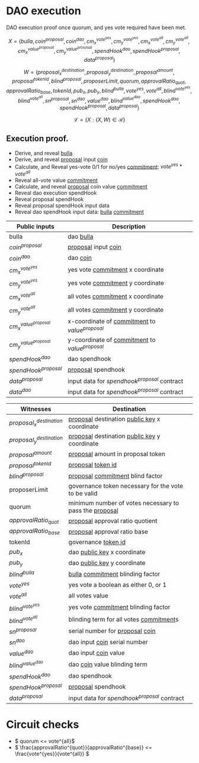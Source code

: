 # DAO execution

DAO execution proof once quorum, and yes vote required have been met.

$$ X = (bulla, coin^{proposal}, coin^{dao}, cm^{vote^{yes}}_x, cm^{vote^{yes}}_y, cm^{vote^{all}}_x, cm^{vote^{all}}_y, cm^{value^{proposal}}_x, cm^{value^{prososal}}_y, spendHook^{dao}, spendHook^{proposal}, data^{proposal}) $$

$$ W = (proposal^{destination}_x, proposal^{destination}_y, proposal^{amount}, proposal^{tokenId}, blind^{proposal}, proposerLimit, quorum, approvalRatio_{quot}, approvalRatio_{base}, tokenId, pub_x, pub_y, blind^{bulla}, vote^{yes}, vote^{all}, blind^{vote^{yes}}, blind^{vote^{all}}, sn^{proposal}, sn^{dao}, value^{dao}, blind^{value^{dao}}, spendHook^{dao}, spendHook^{proposal}, data^{proposal}) $$

$$ \mathcal{L}= \{X:(X,W)\in \mathcal{R}\} $$

## Execution proof.

- Derive, and reveal [bulla](bulla.md)
- Derive, and reveal [proposal](proposal.md) input [coin](../payment/coin.md)
- Calculate, and  Reveal yes-vote 0/1 for no/yes [commitment](../crypto/commitment.md): $vote^{yes}*vote^{all}$
- Reveal all-vote value [commitment](../crypto/commitment.md)
- Calculate, and reveal [proposal](proposal.md) coin value [commitment](../crypto/commitment.md)
- Reveal dao execution spendHook
- Reveal proposal spendHook
- Reveal proposal spendHook input data
- Reveal dao spendHook input data: [bulla](bulla.md) [commitment](../crypto/commitment.md)

| Public inputs              | Description                                                          |
|----------------------------|----------------------------------------------------------------------|
| bulla                      | dao [bulla](bulla.md)                                                |
| $coin^{proposal}$          | [proposal](proposal.md) input [coin](../payment/coin.md)             |
| $coin^{dao}$               | dao [coin](../payment/coin.md)                                       |
| $cm^{vote^{yes}}_x$        |  yes vote [commitment](../crypto/commitment.md) x coordinate          |
| $cm^{vote^{yes}}_y$        | yes vote [commitment](../crypto/commitment.md) y coordinate           |
| $cm^{vote^{all}}_x$        | all votes [commitment](../crypto/commitment.md) x coordinate          |
| $cm^{vote^{all}}_y$        | all votes [commitment](../crypto/commitment.md) y coordinate          |
| $cm^{value^{proposal}}_x$  | x-coordinate of [commitment](../crypto/commitment.md) to $value^{proposal}$                      |
| $cm^{value^{proposal}}_y$  | y-coordinate of [commitment](../crypto/commitment.md) to $value^{proposal}$                      |
| $spendHook^{dao}$          | dao spendhook                                                        |
| $spendHook^{proposal}$     | [proposal](proposal.md) spendhook                                                   |
| $data^{proposal}$          | input data for $spendhook^{proposal}$ contract                       |
| $data^{dao}$               | input data for $spendhook^{proposal}$ contract                       |


| Witnesses                  | Destination                                            |
|----------------------------|--------------------------------------------------------|
| $proposal^{destination}_x$ | [proposal](proposal.md) destination [public key](../payment/keypair.md) x coordinate           |
| $proposal^{destination}_y$ | [proposal](proposal.md) destination [public key](../payment/keypair.md) y coordinate           |
| $proposal^{amount}$        | [proposal](proposal.md) amount in proposal token                      |
| $proposal^{tokenId}$       | [proposal](proposal.md) [token id](../payment/token_id.md)            |
| $blind^{proposal}$         | [proposal](proposal.md) [commitment](../crypto/commitment.md) blind factor|
| proposerLimit              | governance token necessary for the vote to be valid                   |
| quorum                     | minimum number of votes necessary to pass the [proposal](proposal.md) |
| $approvalRatio_{quot}$     | [proposal](proposal.md) approval ratio quotient                       |
| $approvalRatio_{base}$     | [proposal](proposal.md) approval ratio base                           |
| tokenId                    | governance [token id](../payment/token_id.md)                         |
| $pub_x$                    | dao [public key](../payment/keypair.md) x coordinate                  |
| $pub_y$                    | dao [public key](../payment/keypair.md) y coordinate                  |
| $blind^{bulla}$            | [bulla](bulla.md) [commitment](../crypto/commitment.md) blinding factor|
| $vote^{yes}$               | yes vote a boolean as either 0, or 1                                  |
| $vote^{all}$               | all votes value                                                       |
| $blind^{vote^{yes}}$       | yes vote [commitment](../crypto/commitment.md) blinding factor        |
| $blind^{vote^{all}}$       | blinding term for all votes [commitment](../crypto/commitment.md)s    |
| $sn^{proposal}$            | serial number for [proposal](proposal.md) [coin](../payment/coin.md)  |
| $sn^{dao}$                 | dao input [coin](../payment/coin.md) serial number                    |
| $value^{dao}$              | dao input [coin](../payment/coin.md) value                            |
| $blind^{value^{dao}}$       | dao [coin](../payment/coin.md)  value blinding term                  |
| $spendHook^{dao}$          | dao spendhook                                                         |
| $spendHook^{proposal}$     | [proposal](proposal.md) spendhook                                                    |
| $data^{proposal}$          | input data for $spendhook^{proposal}$ contract                        |


# Circuit checks

- $ quorum <= vote^{all}$
- $ \frac{approvalRatio^{quot}}{approvalRatio^{base}} <= \frac{vote^{yes}}{vote^{all}} $
